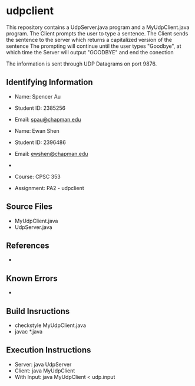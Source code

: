 # udpclient
This repository contains a UdpServer.java program and a MyUdpClient.java program.
The Client prompts the user to type a sentence.
The Client sends the sentence to the server which returns a capitalized version of the sentence
The prompting will continue until the user types "Goodbye", at which time the Server will output "GOODBYE" and end the conection

The information is sent through UDP Datagrams on port 9876.


## Identifying Information

* Name: Spencer Au
* Student ID: 2385256
* Email: spau@chapman.edu

* Name: Ewan Shen
* Student ID: 2396486
* Email: ewshen@chapman.edu
*
* Course: CPSC 353
* Assignment: PA2 - udpclient


## Source Files  
* MyUdpClient.java
* UdpServer.java


## References

*

## Known Errors

*

## Build Insructions
* checkstyle MyUdpClient.java
* javac *.java


## Execution Instructions
* Server: java UdpServer
* Client: java MyUdpClient
* With Input: java MyUdpClient < udp.input
